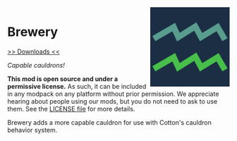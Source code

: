 <img src="icon.png" align="right" width="180px"/>

# Brewery


[>> Downloads <<](https://github.com/CottonMC/Brewery/releases)

*Capable cauldrons!*

**This mod is open source and under a permissive license.** As such, it can be included in any modpack on any platform without prior permission. We appreciate hearing about people using our mods, but you do not need to ask to use them. See the [LICENSE file](LICENSE) for more details.

Brewery adds a more capable cauldron for use with Cotton's cauldron behavior system.
